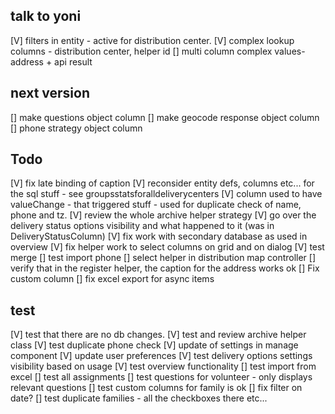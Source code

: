 ## talk to yoni
[V] filters in entity - active for distribution center.
[V] complex lookup columns - distribution center, helper id
[] multi column complex values- address + api result


## next version
[] make questions object column
[] make geocode response object column
[] phone strategy object column

## Todo
[V] fix late binding of caption
[V] reconsider entity defs, columns etc... for the sql stuff - see groupsstatsforalldeliverycenters
[V] column used to have valueChange - that triggered stuff - used for duplicate check of name, phone and tz.
[V] review the whole archive helper strategy
[V] go over the delivery status options visibility and what happened to it (was in DeliveryStatusColumn)
[V] fix work with secondary database as used in overview
[V] fix helper work to select columns on grid and on dialog
[V] test merge
[] test import phone
[] select helper in distribution map controller
[] verify that in the register helper, the caption for the address works ok
[] Fix custom column
[] fix excel export for async items

## test
[V] test that there are no db changes.
[V] test and review archive helper class
[V] test duplicate phone check
[V] update of settings in manage component
[V] update user preferences
[V] test delivery options settings visibility based on usage
[V] test overview functionality
[] test import from excel
[] test all assignments 
[] test questions for volunteer - only displays relevant questions
[] test custom columns for family is ok
[] fix filter on date?
[] test duplicate families - all the checkboxes there etc...
